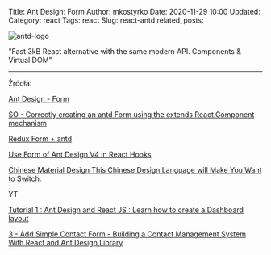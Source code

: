 Title: Ant Design: Form
Author: mkostyrko
Date: 2020-11-29 10:00
Updated:
Category: react
Tags: react
Slug: react-antd
related_posts: 

![antd-logo](https://miro.medium.com/max/1000/1*fyrm-nSWAyxa5_m78mTq2g.png)

"Fast 3kB React alternative with the same modern API. Components & Virtual DOM"


---

Źródła:


[Ant Design - Form](https://ant.design/components/form/)

[SO - Correctly creating an antd Form using the extends React.Component mechanism](https://stackoverflow.com/questions/41181573/correctly-creating-an-antd-form-using-the-extends-react-component-mechanism)


[Redux Form + antd](https://codesandbox.io/s/jzyl70wpk?file=/index.js)

[Use Form of Ant Design V4 in React Hooks](https://annacoding.com/article/7jDz3vvi3VdtYXYkvYpUp2/Use-Form-of-Ant-Design-V4-in-React-Hooks)

[Chinese Material Design This Chinese Design Language will Make You Want to Switch.](https://uxdesign.cc/chinese-material-design-5d31359df4a6)


YT

[Tutorial 1 : Ant Design and React JS : Learn how to create a Dashboard layout](https://www.youtube.com/watch?v=QkPJV9DonZ0&ab_channel=Shrideepghag)

[3 - Add Simple Contact Form - Building a Contact Management System With React and Ant Design Library](https://www.youtube.com/watch?v=DaMxXs8Kl90&ab_channel=CodingTheWorld)

